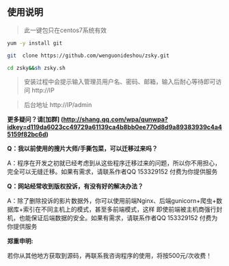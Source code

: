 使用说明
---
>此一键包只在centos7系统有效
```Bash
yum -y install git 

git  clone https://github.com/wenguonideshou/zsky.git

cd zsky&&sh zsky.sh
```



>安装过程中会提示输入管理员用户名、密码、邮箱，输入后耐心等待即可访问 http://IP 

>后台地址 http://IP/admin 

**更多疑问？请[加群] (http://shang.qq.com/wpa/qunwpa?idkey=d119da6023cc49729a61139ca4b8bb0ee770d8d9a89383939c4a45159f82bc6d)**

**Q：我以前使用的搜片大师/手撕包菜，可以迁移过来吗？**

A：程序在开发之初就已经考虑到从这些程序迁移过来的问题，所以你不用担心，完全可以无缝迁移。如果有需求，请联系作者QQ 153329152 付费为你提供服务

**Q：网站经常收到版权投诉，有没有好的解决办法？**

A：除了删除投诉的影片数据外，你可以使用前端Nginx、后端gunicorn+爬虫+数据库+索引在不同主机上的模式，甚至多前端模式，这样 即使前端被主机商强行封机，也能保证后端数据的安全。如果有需求，请联系作者QQ 153329152 付费为你提供服务

**郑重申明:**

若你从其他地方获取到源码，再联系我咨询程序的使用，将按500元/次收费！


